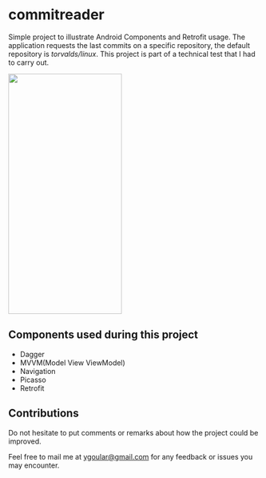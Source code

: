 # commitreader

Simple project to illustrate Android Components and Retrofit usage.
The application requests the last commits on a specific repository, the default repository is *torvalds/linux*.
This project is part of a technical test that I had to carry out.

<img src="https://media.giphy.com/media/hRCZOFPSqxKHHx6eZS/giphy.gif" width="227" height="480" />

## Components used during this project

* Dagger
* MVVM(Model View ViewModel)
* Navigation
* Picasso
* Retrofit

## Contributions

Do not hesitate to put comments or remarks about how the project could be improved.

Feel free to mail me at ygoular@gmail.com for any feedback or issues you may encounter.